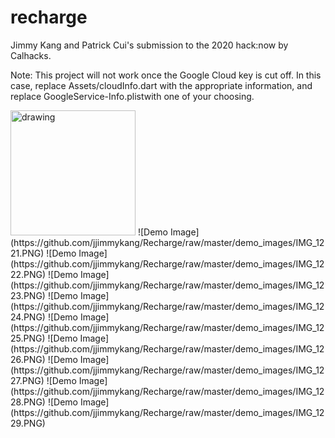 # recharge

Jimmy Kang and Patrick Cui's submission to the 2020 hack:now by Calhacks.

Note: This project will not work once the Google Cloud key is cut off. In this case, replace Assets/cloudInfo.dart with the appropriate information, and replace GoogleService-Info.plistwith one of your choosing.

<img src="https://github.com/jjimmykang/Recharge/raw/master/demo_images/IMG_1221.PNG" alt="drawing" width="200"/>
![Demo Image](https://github.com/jjimmykang/Recharge/raw/master/demo_images/IMG_1221.PNG)
![Demo Image](https://github.com/jjimmykang/Recharge/raw/master/demo_images/IMG_1222.PNG)
![Demo Image](https://github.com/jjimmykang/Recharge/raw/master/demo_images/IMG_1223.PNG)
![Demo Image](https://github.com/jjimmykang/Recharge/raw/master/demo_images/IMG_1224.PNG)
![Demo Image](https://github.com/jjimmykang/Recharge/raw/master/demo_images/IMG_1225.PNG)
![Demo Image](https://github.com/jjimmykang/Recharge/raw/master/demo_images/IMG_1226.PNG)
![Demo Image](https://github.com/jjimmykang/Recharge/raw/master/demo_images/IMG_1227.PNG)
![Demo Image](https://github.com/jjimmykang/Recharge/raw/master/demo_images/IMG_1228.PNG)
![Demo Image](https://github.com/jjimmykang/Recharge/raw/master/demo_images/IMG_1229.PNG)
